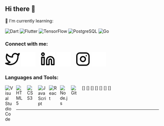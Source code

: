 ## Hi there 👋

📃 I'm currently learning:
<br><br>
![Dart](https://img.shields.io/badge/dart-%230175C2.svg?style=for-the-badge&logo=dart&logoColor=white)
![Flutter](https://img.shields.io/badge/Flutter-%2302569B.svg?style=for-the-badge&logo=Flutter&logoColor=white)
![TensorFlow](https://img.shields.io/badge/TensorFlow-%23FF6F00.svg?style=for-the-badge&logo=TensorFlow&logoColor=white)
![PostgreSQL](https://img.shields.io/badge/PostgreSQL-%E10098.svg?style=for-the-badge&logo=postgresql&logoColor=White)
![Go](https://img.shields.io/badge/golang-%2335495e.svg?style=for-the-badge&logo=go&logoColor=%White)

<!-- ![JavaScript](https://img.shields.io/badge/javascript-%23323330.svg?style=for-the-badge&logo=javascript&logoColor=%23F7DF1E) -->

### Connect with me:

[![website](./img/twitter-light.svg)](https://twitter.com/MoegiKohsaka#gh-light-mode-only)
[![website](./img/twitter-dark.svg)](https://twitter.com/MoegiKohsaka#gh-dark-mode-only)
&nbsp;&nbsp;
[![website](./img/linkedin-light.svg)](https://linkedin.com/in/harukimori/#gh-light-mode-only)
[![website](./img/linkedin-dark.svg)](https://linkedin.com/in/harukimori#gh-dark-mode-only)
&nbsp;&nbsp;
[![website](./img/instagram-light.svg)](https://instagram.com/harufilm#gh-light-mode-only)
[![website](./img/instagram-dark.svg)](https://instagram.com/harufilm#gh-dark-mode-only)

<!-- <p align="left">
  <a href="https://github.com/Harxxki/Harxxki/">
    <img src="https://komarev.com/ghpvc/?username=Harxxki" alt="Harxxki" />
  </a>
  <a href="http://twitter.com/MoegiKohsaka">
    <img height="20" src="https://img.shields.io/twitter/follow/MoegiKohsaka?label=Twitter&logo=twitter&style=flat" />
  </a>
  <a href="https://github.com/Harxxki">
    <img height="20" src="https://img.shields.io/github/followers/Harxxki?label=follow&logo=github&style=flat" />
  </a>
  <a href="https://www.reddit.com/user/Harxxki">
    <img height="20" src="https://img.shields.io/reddit/user-karma/combined/Harxxki?label=Reddit&logo=reddit&style=flat" />
  </a>
  <a href="https://stackoverflow.com/users/17376543/haruki">
    <img height="20" src="https://img.shields.io/stackexchange/stackoverflow/r/17376543?label=StackOverflow&logo=stack-overflow&style=flat" />
  </a>
  <a href="http://qiita.com/Harxki">
    <img height="20" src="https://qiita-badge.apiapi.app/s/Harxki/posts.svg" />
  </a>
  <//qiita.com/Harxki">
    <img height="20" src="https://qiita-badge.apiapi.app/s/Harxki/contributions.svg" />
  </a>
      <a href="https://zenn.dev/harxki">
    <img height="20" src="https://zenn.badge.nikaera.com/s/harxki/likes" />
  </a>
  <a href="https://zenn.dev/harxki">
    <img height="20" src="https://zenn.badge.nikaera.com/s/harxki/followers" />
  </a>
  <a href="https://zenn.dev/harxki">
    <img height="20" src="https://zenn.badge.nikaera.com/s/harxki/articles" />
  </a>
</p> -->

<!-- <div>
  <img height="170" align="left" src="https://bad-apple-github-readme.vercel.app/api?show_bg=1&username=Harxxki" />
<div> -->

<!-- [![trophy](https://github-profile-trophy.vercel.app/?username=Harxxki&theme=tokyonight)](https://github.com/ryo-ma/github-profile-trophy) -->

### Languages and Tools:

[<img align="left" alt="Visual Studio Code" width="26px" src="https://cdn.jsdelivr.net/gh/devicons/devicon/icons/vscode/vscode-original.svg" style="padding-right:10px;" />]
[<img align="left" alt="HTML5" width="26px" src="https://cdn.jsdelivr.net/gh/devicons/devicon/icons/html5/html5-original.svg" style="padding-right:10px;" />]
[<img align="left" alt="CSS3" width="26px" src="https://cdn.jsdelivr.net/gh/devicons/devicon/icons/css3/css3-original.svg" style="padding-right:10px;" />]
[<img align="left" alt="JavaScript" width="26px" src="https://cdn.jsdelivr.net/gh/devicons/devicon/icons/javascript/javascript-original.svg" style="padding-right:10px;" />]
[<img align="left" alt="React" width="26px" src="https://cdn.jsdelivr.net/gh/devicons/devicon/icons/react/react-original.svg" style="padding-right:10px;" />]
[<img align="left" alt="Node.js" width="26px" src="https://cdn.jsdelivr.net/gh/devicons/devicon/icons/nodejs/nodejs-original.svg" style="padding-right:10px;" />]
[<img align="left" alt="Git" width="26px" src="https://cdn.jsdelivr.net/gh/devicons/devicon/icons/git/git-original.svg" style="padding-right:10px;" />]

<br />
<br />

---
